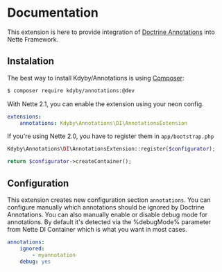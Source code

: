 Documentation
=============

This extension is here to provide integration of [Doctrine Annotations](http://docs.doctrine-project.org/projects/doctrine-common/en/latest/reference/annotations.html) into Nette Framework.


Instalation
-----------

The best way to install Kdyby/Annotations is using  [Composer](http://getcomposer.org/):

```sh
$ composer require kdyby/annotations:@dev
```

With Nette 2.1, you can enable the extension using your neon config.

```yml
extensions:
	annotations: Kdyby\Annotations\DI\AnnotationsExtension
```

If you're using Nette 2.0, you have to register them in `app/bootstrap.php`

```php
Kdyby\Annotations\DI\AnnotationsExtension::register($configurator);

return $configurator->createContainer();
```


Configuration
---------------------

This extension creates new configuration section `annotations`. You can configure manually which annotations should be ignored by Doctrine Annotations. You can also manually enable or disable debug mode for annotations. By default it's detected via the %debugMode% parameter from Nette DI Container which is what you want in most cases.

```yml
annotations:
	ignored:
		- myannotation
	debug: yes
```
